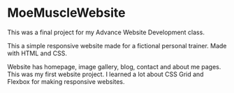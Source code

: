 # MoeMuscleWebsite
This was a final project for my Advance Website Development class.

This a simple responsive website made for a fictional personal trainer. Made with HTML and CSS. 

Website has homepage, image gallery, blog, contact and about me pages. This was my first website project. I learned a lot about CSS Grid and Flexbox for making responsive websites. 
